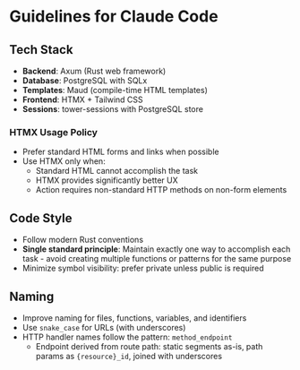 # Guidelines for Claude Code

## Tech Stack

- **Backend**: Axum (Rust web framework)
- **Database**: PostgreSQL with SQLx
- **Templates**: Maud (compile-time HTML templates)
- **Frontend**: HTMX + Tailwind CSS
- **Sessions**: tower-sessions with PostgreSQL store

### HTMX Usage Policy

- Prefer standard HTML forms and links when possible
- Use HTMX only when:
  - Standard HTML cannot accomplish the task
  - HTMX provides significantly better UX
  - Action requires non-standard HTTP methods on non-form elements

## Code Style

- Follow modern Rust conventions
- **Single standard principle**: Maintain exactly one way to accomplish each task - avoid creating multiple functions or patterns for the same purpose
- Minimize symbol visibility: prefer private unless public is required

## Naming

- Improve naming for files, functions, variables, and identifiers
- Use `snake_case` for URLs (with underscores)
- HTTP handler names follow the pattern: `method_endpoint`
  - Endpoint derived from route path: static segments as-is, path params as `{resource}_id`, joined with underscores
